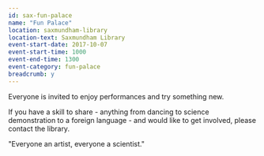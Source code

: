```yaml
---
id: sax-fun-palace
name: "Fun Palace"
location: saxmundham-library
location-text: Saxmundham Library
event-start-date: 2017-10-07
event-start-time: 1000
event-end-time: 1300
event-category: fun-palace
breadcrumb: y
---
```


Everyone is invited to enjoy performances and try something new.

If you have a skill to share - anything from dancing to science demonstration to a foreign language - and would like to get involved, please contact the library.

"Everyone an artist, everyone a scientist."
